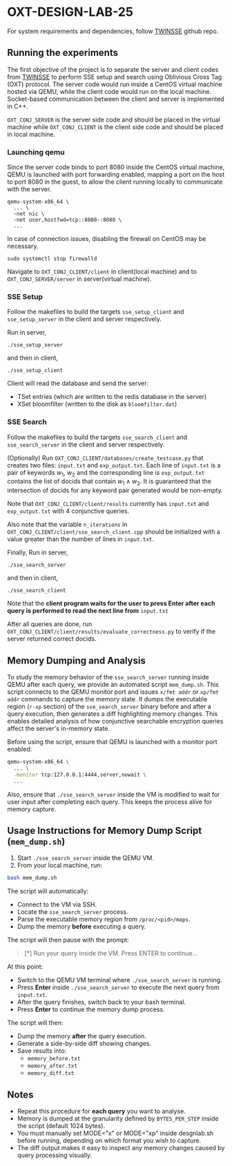 # OXT-DESIGN-LAB-25

For system requirements and dependencies, follow [TWINSSE](https://github.com/SEAL-IIT-KGP/TWINSSE/tree/main?tab=readme-ov-file) github repo. 

## Running the experiments

The first objective of the project is to separate the server and client codes from [TWINSSE](https://github.com/SEAL-IIT-KGP/TWINSSE/tree/main?tab=readme-ov-file) to perform SSE setup and search using Oblivious Cross Tag (OXT) protocol. The server code would run inside a CentOS virtual machine hosted via QEMU, while the client code would run on the local machine. Socket-based communication between the client and server is implemented in C++.

`OXT_CONJ_SERVER` is the server side code and should be placed in the virtual machine while `OXT_CONJ_CLIENT` is the client side code and should be placed in local machine.

### Launching qemu

Since the server code binds to port 8080 inside the CentOS virtual machine, QEMU is launched with port forwarding enabled, mapping a port on the host to port 8080 in the guest, to allow the client running locally to communicate with the server.

```
qemu-system-x86_64 \
  ... \
  -net nic \
  -net user,hostfwd=tcp::8080-:8080 \
  ...
```

In case of connection issues, disabling the firewall on CentOS may be necessary.

```
sudo systemctl stop firewalld
```

Navigate to `OXT_CONJ_CLIENT/client` in client(local machine) and to `OXT_CONJ_SERVER/server` in server(virtual machine).

### SSE Setup

Follow the makefiles to build the targets `sse_setup_client` and `sse_setup_server` in the client and server respectively.

Run in server,

```
./sse_setup_server
```
and then in client,
```
./sse_setup_client
```

Client will read the database and send the server: 
* TSet entries (which are written to the redis database in the server)
* XSet bloomfilter (written to the disk as `bloomfilter.dat`)

### SSE Search

Follow the makefiles to build the targets `sse_search_client` and `sse_search_server` in the client and server respectively.

(Optionally) Run `OXT_CONJ_CLIENT/databases/create_testcase.py` that creates two files: `input.txt` and `exp_output.txt`. Each line of `input.txt` is a pair of keywords $w_1$, $w_2$ and the corresponding line is `exp_output.txt` contains the list of docids that contain $w_1 \wedge w_2$. It is guaranteed that the intersection of docids for any keyword pair generated would be non-empty.

Note that `OXT_CONJ_CLIENT/client/results` currently has `input.txt` and `exp_output.txt` with 4 conjunctive queries.

Also note that the variable `n_iterations` in `OXT_CONJ_CLIENT/client/sse_search_client.cpp` should be initialized with a value greater than the number of lines in `input.txt`.

Finally, 
Run in server,

```
./sse_search_server
```
and then in client,
```
./sse_search_client
```

Note that the **client program waits for the user to press Enter after each query is performed to read the next line from** `input.txt`

After all queries are done, run `OXT_CONJ_CLIENT/client/results/evaluate_correctness.py` to verify if the server returned correct docids.

## Memory Dumping and Analysis

To study the memory behavior of the `sse_search_server` running inside QEMU after each query, we provide an automated script `mem_dump.sh`. This script connects to the QEMU monitor port and issues `x/fmt addr` or `xp/fmt addr` commands to capture the memory state. It dumps the executable region (`r-xp` section) of the `sse_search_server` binary before and after a query execution, then generates a diff highlighting memory changes. This enables detailed analysis of how conjunctive searchable encryption queries affect the server's in-memory state.

Before using the script, ensure that QEMU is launched with a monitor port enabled:

```bash
qemu-system-x86_64 \
  ... \
  -monitor tcp:127.0.0.1:4444,server,nowait \
  ...
```

Also, ensure that `./sse_search_server` inside the VM is modified to wait for user input after completing each query. This keeps the process alive for memory capture.

## Usage Instructions for Memory Dump Script (`mem_dump.sh`)

1. Start `./sse_search_server` inside the QEMU VM.
2. From your local machine, run:

```bash
bash mem_dump.sh
```

The script will automatically:
- Connect to the VM via SSH.
- Locate the `sse_search_server` process.
- Parse the executable memory region from `/proc/<pid>/maps`.
- Dump the memory **before** executing a query.

The script will then pause with the prompt:

> [*] Run your query inside the VM. Press ENTER to continue...

At this point:
- Switch to the QEMU VM terminal where `./sse_search_server` is running.
- Press **Enter** inside `./sse_search_server` to execute the next query from `input.txt`.
- After the query finishes, switch back to your bash terminal.
- Press **Enter** to continue the memory dump process.

The script will then:
- Dump the memory **after** the query execution.
- Generate a side-by-side diff showing changes.
- Save results into:
  - `memory_before.txt`
  - `memory_after.txt`
  - `memory_diff.txt`

## Notes
- Repeat this procedure for **each query** you want to analyse.
- Memory is dumped at the granularity defined by `BYTES_PER_STEP` inside the script (default 1024 bytes).
- You must manually set MODE="x" or MODE="xp" inside desgnlab.sh before running, depending on which format you wish to capture.
- The diff output makes it easy to inspect any memory changes caused by query processing visually.

